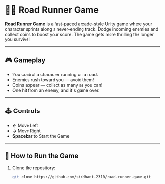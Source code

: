 # 🏃‍♂️ Road Runner Game

**Road Runner Game** is a fast-paced arcade-style Unity game where your character sprints along a never-ending track. Dodge incoming enemies and collect coins to boost your score. The game gets more thrilling the longer you survive!

---

## 🎮 Gameplay

- You control a character running on a road.
- Enemies rush toward you — avoid them!
- Coins appear — collect as many as you can!
- One hit from an enemy, and it's game over.

---

## 🕹️ Controls

- **←** Move Left  
- **→** Move Right  
- **Spacebar** to Start the Game

---

## 🚀 How to Run the Game

1. Clone the repository:
   ```bash
   git clone https://github.com/siddhant-2310/road-runner-game.git
